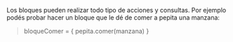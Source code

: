 Los bloques pueden realizar todo tipo de acciones y consultas. Por ejemplo podés probar hacer un bloque que le dé de comer a pepita una manzana: 

> bloqueComer = { pepita.comer(manzana) }
